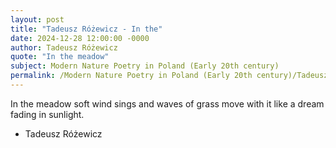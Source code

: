 ```yaml
---
layout: post
title: "Tadeusz Różewicz - In the"
date: 2024-12-28 12:00:00 -0000
author: Tadeusz Różewicz
quote: "In the meadow"
subject: Modern Nature Poetry in Poland (Early 20th century)
permalink: /Modern Nature Poetry in Poland (Early 20th century)/Tadeusz Różewicz/Tadeusz Różewicz - In the
---
```


In the meadow
soft wind sings
and waves of grass
move with it
like a dream
fading in sunlight.

- Tadeusz Różewicz
